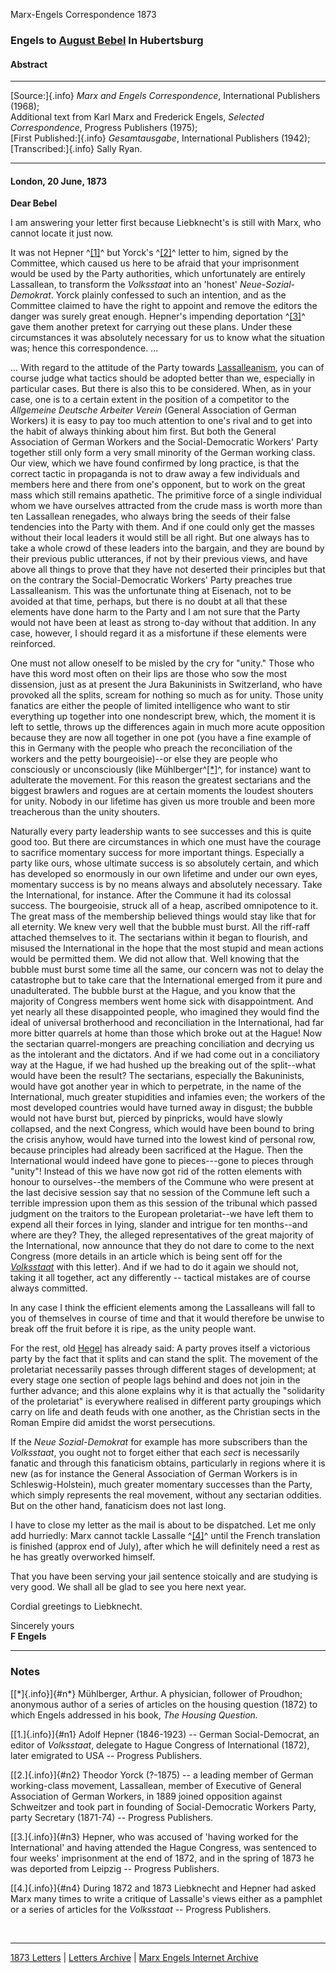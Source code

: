 Marx-Engels Correspondence 1873

### Engels to [August Bebel](../../../../../glossary/people/b/e.htm#august-bebel) In Hubertsburg

#### Abstract

------------------------------------------------------------------------

[Source:]{.info} *Marx and Engels Correspondence*, International
Publishers (1968);\
Additional text from Karl Marx and Frederick Engels, *Selected
Correspondence*, Progress Publishers (1975);\
[First Published:]{.info} *Gesamtausgabe*, International Publishers
(1942);\
[Transcribed:]{.info} Sally Ryan.

------------------------------------------------------------------------

#### London, 20 June, 1873

**Dear Bebel**

I am answering your letter first because Liebknecht's is still with
Marx, who cannot locate it just now.

It was not Hepner ^[\[1\]](#n1)^ but Yorck's ^[\[2\]](#n2)^ letter to
him, signed by the Committee, which caused us here to be afraid that
your imprisonment would be used by the Party authorities, which
unfortunately are entirely Lassallean, to transform the *Volksstaat*
into an 'honest' *Neue-Sozial-Demokrat*. Yorck plainly confessed to such
an intention, and as the Committee claimed to have the right to appoint
and remove the editors the danger was surely great enough. Hepner's
impending deportation ^[\[3\]](#n3)^ gave them another pretext for
carrying out these plans. Under these circumstances it was absolutely
necessary for us to know what the situation was; hence this
correspondence. \...

\... With regard to the attitude of the Party towards
[Lassalleanism](../../../../../glossary/terms/l/a.htm#lasalleans), you
can of course judge what tactics should be adopted better than we,
especially in particular cases. But there is also this to be considered.
When, as in your case, one is to a certain extent in the position of a
competitor to the *Allgemeine Deutsche Arbeiter Verein* (General
Association of German Workers) it is easy to pay too much attention to
one\'s rival and to get into the habit of always thinking about him
first. But both the General Association of German Workers and the
Social-Democratic Workers\' Party together still only form a very small
minority of the German working class. Our view, which we have found
confirmed by long practice, is that the correct tactic in propaganda is
not to draw away a few individuals and members here and there from
one\'s opponent, but to work on the great mass which still remains
apathetic. The primitive force of a single individual whom we have
ourselves attracted from the crude mass is worth more than ten
Lassallean renegades, who always bring the seeds of their false
tendencies into the Party with them. And if one could only get the
masses without their local leaders it would still be all right. But one
always has to take a whole crowd of these leaders into the bargain, and
they are bound by their previous public utterances, if not by their
previous views, and have above all things to prove that they have not
deserted their principles but that on the contrary the Social-Democratic
Workers\' Party preaches true Lassalleanism. This was the unfortunate
thing at Eisenach, not to be avoided at that time, perhaps, but there is
no doubt at all that these elements have done harm to the Party and I am
not sure that the Party would not have been at least as strong to-day
without that addition. In any case, however, I should regard it as a
misfortune if these elements were reinforced.

One must not allow oneself to be misled by the cry for "unity." Those
who have this word most often on their lips are those who sow the most
dissension, just as at present the Jura Bakuninists in Switzerland, who
have provoked all the splits, scream for nothing so much as for unity.
Those unity fanatics are either the people of limited intelligence who
want to stir everything up together into one nondescript brew, which,
the moment it is left to settle, throws up the differences again in much
more acute opposition because they are now all together in one pot (you
have a fine example of this in Germany with the people who preach the
reconciliation of the workers and the petty bourgeoisie)\--or else they
are people who consciously or unconsciously (like
Mühlberger^[\[\*\]](#n2)^, for instance) want to adulterate the
movement. For this reason the greatest sectarians and the biggest
brawlers and rogues are at certain moments the loudest shouters for
unity. Nobody in our lifetime has given us more trouble and been more
treacherous than the unity shouters.

Naturally every party leadership wants to see successes and this is
quite good too. But there are circumstances in which one must have the
courage to sacrifice momentary success for more important things.
Especially a party like ours, whose ultimate success is so absolutely
certain, and which has developed so enormously in our own lifetime and
under our own eyes, momentary success is by no means always and
absolutely necessary. Take the International, for instance. After the
Commune it had its colossal success. The bourgeoisie, struck all of a
heap, ascribed omnipotence to it. The great mass of the membership
believed things would stay like that for all eternity. We knew very well
that the bubble must burst. All the riff-raff attached themselves to it.
The sectarians within it began to flourish, and misused the
International in the hope that the most stupid and mean actions would be
permitted them. We did not allow that. Well knowing that the bubble must
burst some time all the same, our concern was not to delay the
catastrophe but to take care that the International emerged from it pure
and unadulterated. The bubble burst at the Hague, and you know that the
majority of Congress members went home sick with disappointment. And yet
nearly all these disappointed people, who imagined they would find the
ideal of universal brotherhood and reconciliation in the International,
had far more bitter quarrels at home than those which broke out at the
Hague! Now the sectarian quarrel-mongers are preaching conciliation and
decrying us as the intolerant and the dictators. And if we had come out
in a conciliatory way at the Hague, if we had hushed up the breaking out
of the split\--what would have been the result? The sectarians,
especially the Bakuninists, would have got another year in which to
perpetrate, in the name of the International, much greater stupidities
and infamies even; the workers of the most developed countries would
have turned away in disgust; the bubble would not have burst but,
pierced by pinpricks, would have slowly collapsed, and the next
Congress, which would have been bound to bring the crisis anyhow, would
have turned into the lowest kind of personal row, because principles had
already been sacrificed at the Hague. Then the International would
indeed have gone to pieces\-\--gone to pieces through \"unity\"! Instead
of this we have now got rid of the rotten elements with honour to
ourselves\--the members of the Commune who were present at the last
decisive session say that no session of the Commune left such a terrible
impression upon them as this session of the tribunal which passed
judgment on the traitors to the European proletariat\--we have left them
to expend all their forces in lying, slander and intrigue for ten
months\--and where are they? They, the alleged representatives of the
great majority of the International, now announce that they do not dare
to come to the next Congress (more details in an article which is being
sent off for the
[*Volksstaat*](../../../../../glossary/periodicals/v/o.htm#volkstaat)
with this letter). And if we had to do it again we should not, taking it
all together, act any differently \-- tactical mistakes are of course
always committed.

In any case I think the efficient elements among the Lassalleans will
fall to you of themselves in course of time and that it would therefore
be unwise to break off the fruit before it is ripe, as the unity people
want.

For the rest, old [Hegel](../../../../../glossary/people/h/e.htm#hegel)
has already said: A party proves itself a victorious party by the fact
that it splits and can stand the split. The movement of the proletariat
necessarily passes through different stages of development; at every
stage one section of people lags behind and does not join in the further
advance; and this alone explains why it is that actually the
\"solidarity of the proletariat\" is everywhere realised in different
party groupings which carry on life and death feuds with one another, as
the Christian sects in the Roman Empire did amidst the worst
persecutions.

If the *Neue Sozial-Demokrat* for example has more subscribers than the
*Volksstaat*, you ought not to forget either that each *sect* is
necessarily fanatic and through this fanaticism obtains, particularly in
regions where it is new (as for instance the General Association of
German Workers is in Schleswig-Holstein), much greater momentary
successes than the Party, which simply represents the real movement,
without any sectarian oddities. But on the other hand, fanaticism does
not last long.

I have to close my letter as the mail is about to be dispatched. Let me
only add hurriedly: Marx cannot tackle Lassalle ^[\[4\]](#n4)^ until the
French translation is finished (approx end of July), after which he will
definitely need a rest as he has greatly overworked himself.

That you have been serving your jail sentence stoically and are studying
is very good. We shall all be glad to see you here next year.

Cordial greetings to Liebknecht.

Sincerely yours\
**F Engels**

------------------------------------------------------------------------

### Notes

[[\*]{.info}]{#n*} Mühlberger, Arthur. A physician, follower of
Proudhon; anonymous author of a series of articles on the housing
question (1872) to which Engels addressed in his book, *The Housing
Question.*

[[1.]{.info}]{#n1} Adolf Hepner (1846-1923) -- German Social-Democrat,
an editor of *Volksstaat*, delegate to Hague Congress of International
(1872), later emigrated to USA -- Progress Publishers.

[[2.]{.info}]{#n2} Theodor Yorck (?-1875) -- a leading member of German
working-class movement, Lassallean, member of Executive of General
Association of German Workers, in 1889 joined opposition against
Schweitzer and took part in founding of Social-Democratic Workers Party,
party Secretary (1871-74) -- Progress Publishers.

[[3.]{.info}]{#n3} Hepner, who was accused of 'having worked for the
International' and having attended the Hague Congress, was sentenced to
four weeks' imprisonment at the end of 1872, and in the spring of 1873
he was deported from Leipzig -- Progress Publishers.

[[4.]{.info}]{#n4} During 1872 and 1873 Liebknecht and Hepner had asked
Marx many times to write a critique of Lassalle's views either as a
pamphlet or a series of articles for the *Volksstaat* -- Progress
Publishers.

 

------------------------------------------------------------------------

[1873 Letters](index.htm) \| [Letters
Archive](../../../letters/index.htm) \| [Marx Engels Internet
Archive](../../../index.htm)

